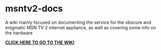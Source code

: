 # msntv2-docs

A wiki mainly focused on documenting the service for the obscure and enigmatic MSN TV 2 internet appliance, as well as covering some info on the hardware

[**CLICK HERE TO GO TO THE WIKI**](https://github.com/wtv-411/msntv2-docs/wiki)
